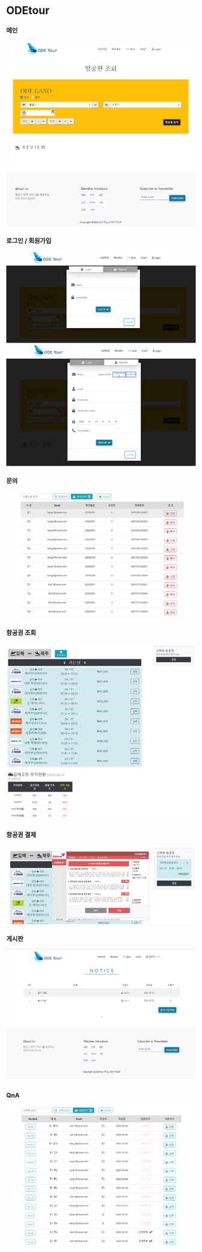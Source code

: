 ODEtour
=========

### 메인
<img src="/img/teamProject/main.png"></img><br/>

### 로그인 / 회원가입
<img src="/img/teamProject/member.png"></img><br/>

### 문의
<img src="/img/teamProject/memberInfo.png"></img><br/>

### 항공권 조회
<img src="/img/teamProject/airSearch.png"></img><br/>

### 항공권 결제
<img src="/img/teamProject/payment.png"></img><br/>

### 게시판
<img src="/img/teamProject/notice.png"></img><br/>

### QnA
<img src="/img/teamProject/QnA.png"></img><br/>

